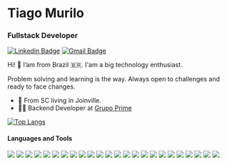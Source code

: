 # Tiago Murilo
### Fullstack Developer

[![Linkedin Badge](https://img.shields.io/badge/-Tiago%20Murilo-0a66c2?style=flat-square&logo=Linkedin&logoColor=white&link=https://www.linkedin.com/in/tiago-murilo-o-30876b14b/)](https://www.linkedin.com/in/tiago-murilo-o-30876b14b/) 
[![Gmail Badge](https://img.shields.io/badge/-tiago.murilo08@gmail.com-ea4335?style=flat-square&logo=Gmail&logoColor=white&link=mailto:tiago.murilo08@gmail.com)](mailto:tiago.murilo08@gmail.com)

Hi! 👋
I’am from Brazil 🇧🇷. I'am a big technology enthusiast.

Problem solving and learning is the way. Always open to challenges and ready to face changes.

- 📍 From SC living in Joinville.
- 👨‍💻 Backend Developer at [Grupo Prime](https://www.grupoprime.inf.br)

<di align='left'> 
  
  [![Top Langs](https://github-readme-stats.vercel.app/api/top-langs/?username=tiagomol1&layout=compact&theme=Gradient)](https://github.com/tiagomol1/github-readme-stats) 

#### Languages and Tools

<div align="left">
  <img src="https://img.shields.io/badge/Typescript-3178c6?style=for-the-badge&logo=typescript&logoColor=white">
  <img src="https://img.shields.io/badge/JavaScript-F7DF1E?style=for-the-badge&logo=javascript&logoColor=black">
  <img src="https://img.shields.io/badge/Node.js-43853D?style=for-the-badge&logo=node-dot-js&logoColor=white">
  <img src="https://img.shields.io/badge/PHP-777bb3?style=for-the-badge&logo=php&logoColor=white">
  <img src="https://img.shields.io/badge/GO-00acd7?style=for-the-badge&logo=go&logoColor=white">
  <img src="https://img.shields.io/badge/Python-fed74b?style=for-the-badge&logo=python&logoColor=3870a1&">
  <img src="https://img.shields.io/badge/Java-ababab?style=for-the-badge&logo=java&logoColor=ea2526">
  <img src="https://img.shields.io/badge/C++-6295cb?style=for-the-badge&logo=cplusplus&logoColor=white">
  <img src="https://img.shields.io/badge/C sharp-9c75d5?style=for-the-badge&logo=csharp&logoColor=white">
  <img src="https://img.shields.io/badge/Express.js-404D59?style=for-the-badge&logo=express&logoColor=white">
  <img src="https://img.shields.io/badge/React-gray?style=for-the-badge&logo=react&logoColor=61DAFB">
  <img src="https://img.shields.io/badge/React Native-20232A?style=for-the-badge&logo=react&logoColor=ffffff">
  <img src="https://img.shields.io/badge/Next.js-black?style=for-the-badge&logo=nextjs&logoColor=ffffff">
  <img src="https://img.shields.io/badge/Spring-6DB33F?style=for-the-badge&logo=spring&logoColor=white">
  <img src="https://img.shields.io/badge/HTML-F05032?style=for-the-badge&logo=html5&logoColor=white">
  <img src="https://img.shields.io/badge/CSS-239120?&style=for-the-badge&logo=css3&logoColor=white">
  <img src="https://img.shields.io/badge/Microsoft SQL Sever-b71c1c?style=for-the-badge&logo=microsoftsqlserver&logoColor=white">
  <img src="https://img.shields.io/badge/MySQL-00000F?style=for-the-badge&logo=mysql&logoColor=white">
  <img src="https://img.shields.io/badge/Sqlite-0f7cc8?style=for-the-badge&logo=sqlite&logoColor=white">
  <img src="https://img.shields.io/badge/MongoDB-4EA94B?style=for-the-badge&logo=mongodb&logoColor=white">
  <img src="https://img.shields.io/badge/Docker-2496ED?style=for-the-badge&logo=docker&logoColor=white">
  <img src="https://img.shields.io/badge/Linux-FCC624?style=for-the-badge&logo=linux&logoColor=black">
  <img src="https://img.shields.io/badge/windows-137bd4?style=for-the-badge&logo=windows&logoColor=white">
  <img src="https://img.shields.io/badge/Git-F05032?style=for-the-badge&logo=git&logoColor=white">
</div>
